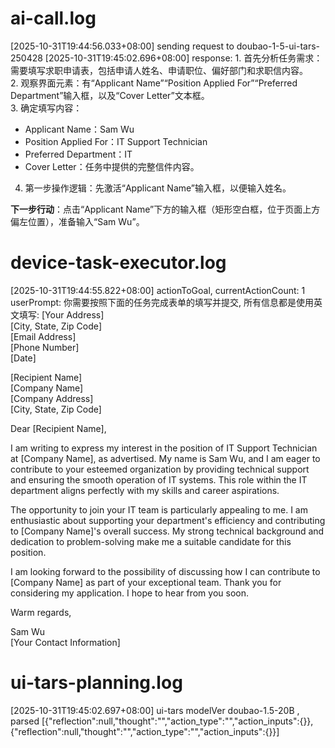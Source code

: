 # ai-call.log
[2025-10-31T19:44:56.033+08:00] sending request to doubao-1-5-ui-tars-250428
[2025-10-31T19:45:02.696+08:00] response: 1. 首先分析任务需求：需要填写求职申请表，包括申请人姓名、申请职位、偏好部门和求职信内容。  
2. 观察界面元素：有“Applicant Name”“Position Applied For”“Preferred Department”输入框，以及“Cover Letter”文本框。  
3. 确定填写内容：  
   - Applicant Name：Sam Wu  
   - Position Applied For：IT Support Technician  
   - Preferred Department：IT  
   - Cover Letter：任务中提供的完整信件内容。  
4. 第一步操作逻辑：先激活“Applicant Name”输入框，以便输入姓名。  

**下一步行动**：点击“Applicant Name”下方的输入框（矩形空白框，位于页面上方偏左位置），准备输入“Sam Wu”。

# device-task-executor.log
[2025-10-31T19:44:55.822+08:00] actionToGoal, currentActionCount: 1 userPrompt: 你需要按照下面的任务完成表单的填写并提交, 所有信息都是使用英文填写:  [Your Address]  
[City, State, Zip Code]  
[Email Address]  
[Phone Number]  
[Date]   

[Recipient Name]  
[Company Name]  
[Company Address]  
[City, State, Zip Code]  

Dear [Recipient Name],  

I am writing to express my interest in the position of IT Support Technician at [Company Name], as advertised. My name is Sam Wu, and I am eager to contribute to your esteemed organization by providing technical support and ensuring the smooth operation of IT systems. This role within the IT department aligns perfectly with my skills and career aspirations.

The opportunity to join your IT team is particularly appealing to me. I am enthusiastic about supporting your department's efficiency and contributing to [Company Name]'s overall success. My strong technical background and dedication to problem-solving make me a suitable candidate for this position.

I am looking forward to the possibility of discussing how I can contribute to [Company Name] as part of your exceptional team. Thank you for considering my application. I hope to hear from you soon.

Warm regards,

Sam Wu  
[Your Contact Information]


# ui-tars-planning.log
[2025-10-31T19:45:02.697+08:00] ui-tars modelVer doubao-1.5-20B , parsed [{"reflection":null,"thought":"","action_type":"","action_inputs":{}},{"reflection":null,"thought":"","action_type":"","action_inputs":{}}]

